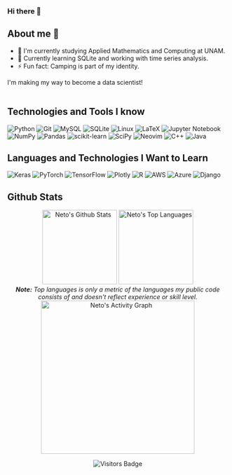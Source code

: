 ### Hi there 👋

<!--
**neto-riga/neto-riga** is a ✨ _special_ ✨ repository because its `README.md` (this file) appears on your GitHub profile.

Here are some ideas to get you started:


- 👯 I’m looking to collaborate on ...
- 🤔 I’m looking for help with ...
- 💬 Ask me about ...
- 😄 Pronouns: ...
-->
## About me 🕺
- 🔭 I'm currently studying Applied Mathematics and Computing at UNAM.
- 🌱 Currently learning SQLite and working with time series analysis.
- ⚡ Fun fact: Camping is part of my identity.

I'm making my way to become a data scientist!<br><br>
## Technologies and Tools I know
![Python](https://img.shields.io/badge/python-3670A0?style=for-the-badge&logo=python&logoColor=ffdd54)
![Git](https://img.shields.io/badge/git-%23F05033.svg?style=for-the-badge&logo=git&logoColor=white)
![MySQL](https://img.shields.io/badge/mysql-%2300f.svg?style=for-the-badge&logo=mysql&logoColor=white)
![SQLite](https://img.shields.io/badge/sqlite-%2307405e.svg?style=for-the-badge&logo=sqlite&logoColor=white)
![Linux](https://img.shields.io/badge/Linux-FCC624?style=for-the-badge&logo=linux&logoColor=black)
![LaTeX](https://img.shields.io/badge/latex-%23008080.svg?style=for-the-badge&logo=latex&logoColor=white)
![Jupyter Notebook](https://img.shields.io/badge/jupyter-%23FA0F00.svg?style=for-the-badge&logo=jupyter&logoColor=white)
![NumPy](https://img.shields.io/badge/numpy-%23013243.svg?style=for-the-badge&logo=numpy&logoColor=white)
![Pandas](https://img.shields.io/badge/pandas-%23150458.svg?style=for-the-badge&logo=pandas&logoColor=white)
![scikit-learn](https://img.shields.io/badge/scikit--learn-%23F7931E.svg?style=for-the-badge&logo=scikit-learn&logoColor=white)
![SciPy](https://img.shields.io/badge/SciPy-%230C55A5.svg?style=for-the-badge&logo=scipy&logoColor=%white)
![Neovim](https://img.shields.io/badge/NeoVim-%2357A143.svg?&style=for-the-badge&logo=neovim&logoColor=white)
![C++](https://img.shields.io/badge/c++-%2300599C.svg?style=for-the-badge&logo=c%2B%2B&logoColor=white)
![Java](https://img.shields.io/badge/java-%23ED8B00.svg?style=for-the-badge&logo=java&logoColor=white)

## Languages and Technologies I Want to Learn
![Keras](https://img.shields.io/badge/Keras-%23D00000.svg?style=for-the-badge&logo=Keras&logoColor=white)
![PyTorch](https://img.shields.io/badge/PyTorch-%23EE4C2C.svg?style=for-the-badge&logo=PyTorch&logoColor=white)
![TensorFlow](https://img.shields.io/badge/TensorFlow-%23FF6F00.svg?style=for-the-badge&logo=TensorFlow&logoColor=white)
![Plotly](https://img.shields.io/badge/Plotly-%233F4F75.svg?style=for-the-badge&logo=plotly&logoColor=white)
![R](https://img.shields.io/badge/r-%23276DC3.svg?style=for-the-badge&logo=r&logoColor=white)
![AWS](https://img.shields.io/badge/AWS-%23FF9900.svg?style=for-the-badge&logo=amazon-aws&logoColor=white)
![Azure](https://img.shields.io/badge/azure-%230072C6.svg?style=for-the-badge&logo=azure-devops&logoColor=white)
![Django](https://img.shields.io/badge/django-%23092E20.svg?style=for-the-badge&logo=django&logoColor=white)


## Github Stats
<div align="center">
<img  alt="Neto's Github Stats"  src="https://github-readme-stats.vercel.app/api?username=neto-riga&show_icons=true&include_all_commits=true&count_private=true&theme=react&title_color=4584b6&icon_color=FF7900&hide_border=true"  height="170"/>
<img  alt="Neto's Top Languages"  src="https://github-readme-stats.vercel.app/api/top-langs/?username=neto-riga&langs_count=10&layout=compact&theme=react&title_color=4584b6&hide_border=true"  height="170"/>
<br/>
<i><b>Note:</b> Top languages is only a metric of the languages my public code consists of and doesn't reflect experience or skill level.</i>
<br/>
 <a href="#"><img alt="Neto's Activity Graph" src="https://activity-graph.herokuapp.com/graph?username=neto-riga&custom_title=Contribution%20Graph&theme=react-dark&bg_color=0D1117&color=b5bfff&line=FF7900&point=f1fa8c&hide_border=true" height="350"/></a>
<br/>
 
<p align="center">
 <img src="https://komarev.com/ghpvc/?username=neto-riga&style=flat&color=orange" alt="Visitors Badge"/>
</p>
